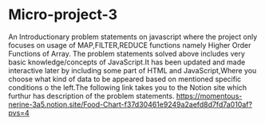 # Micro-project-3
An Introductionary problem statements on javascript where the project only focuses on usage of MAP,FILTER,REDUCE functions namely Higher Order Functions of Array. The problem statements solved above includes very basic knowledge/concepts of JavaScript.It has been updated and made interactive later by including some part of HTML and JavaScript,Where you choose what kind of data to be appeared based on mentioned specific conditions o the left.The following link takes you to the Notion site which furthur has description of the problem statements. https://momentous-nerine-3a5.notion.site/Food-Chart-f37d30461e9249a2aefd8d7fd7a010af?pvs=4
